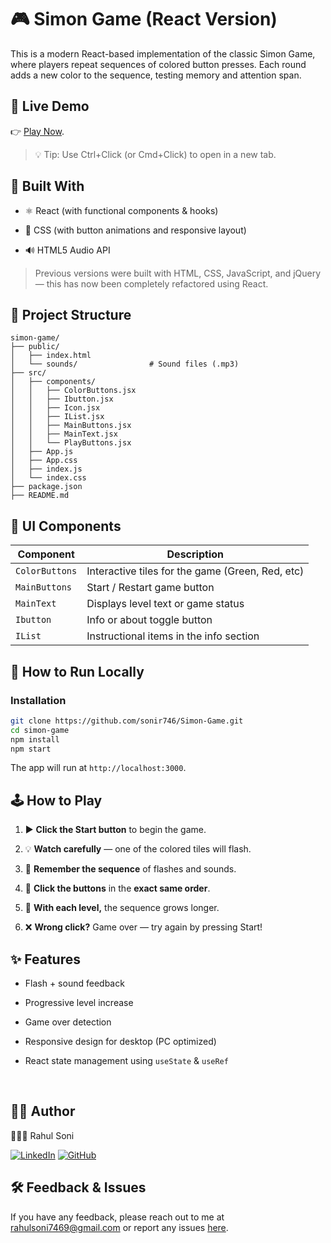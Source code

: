 # 🎮 Simon Game (React Version)

This is a modern React-based implementation of the classic Simon Game, where players repeat sequences of colored button presses. Each round adds a new color to the sequence, testing memory and attention span.

## 🔗 Live Demo

 👉 [Play Now](https://itsrahul-simon-game.vercel.app/).
 > 💡 Tip: Use Ctrl+Click (or Cmd+Click) to open in a new tab.

## 🧪 Built With

- ⚛️ React (with functional components & hooks)

- 🎨 CSS (with button animations and responsive layout)

- 🔊 HTML5 Audio API

> Previous versions were built with HTML, CSS,       JavaScript, and jQuery — this has now been completely refactored using React.

## 📁 Project Structure

```pgsql
simon-game/
├── public/
│   ├── index.html
│   └── sounds/                # Sound files (.mp3)
├── src/
│   ├── components/
│   │   ├── ColorButtons.jsx
│   │   ├── Ibutton.jsx
│   │   ├── Icon.jsx
│   │   ├── IList.jsx
│   │   ├── MainButtons.jsx
│   │   ├── MainText.jsx
│   │   └── PlayButtons.jsx
│   ├── App.js
│   ├── App.css
│   ├── index.js
│   └── index.css
├── package.json
├── README.md
```

## 🎨 UI Components

| Component        | Description                                      |
|------------------|--------------------------------------------------|
| `ColorButtons`   | Interactive tiles for the game (Green, Red, etc) |
| `MainButtons`    | Start / Restart game button                        |
| `MainText`       | Displays level text or game status               |
| `Ibutton`        | Info or about toggle button                      |
| `IList`          | Instructional items in the info section          |



## 🚀 How to Run Locally

### Installation



```bash
git clone https://github.com/sonir746/Simon-Game.git
cd simon-game
npm install
npm start
```

The app will run at ```http://localhost:3000```.



## 🕹️ How to Play

1. ▶️ **Click the Start button** to begin the game.

2. 💡 **Watch carefully** — one of the colored tiles will flash.

3. 🧠 **Remember the sequence** of flashes and sounds.

4. 🎯 **Click the buttons** in the **exact same order**.

5. 🔁 **With each level,** the sequence grows longer.

6. ❌ **Wrong click?** Game over — try again by pressing Start!

## ✨ Features

- Flash + sound feedback

- Progressive level increase

- Game over detection

- Responsive design for desktop (PC optimized)

- React state management using ```useState``` & ```useRef```

<br>

## 🧑‍💻 Author

👨🏻‍💼 Rahul Soni

[![LinkedIn](https://img.shields.io/twitter/url?url=https%3A%2F%2Fwww.linkedin.com&style=social&logo=Linkedin&logoColor=White&label=LinkedIn&labelColor=blue&color=blue&cacheSeconds=3600)](https://www.linkedin.com/in/rahul-soni-004861227)
[![GitHub](https://img.shields.io/twitter/url?url=https%3A%2F%2Fgithub.com%2F&style=social&logo=GitHub&logoColor=Black&label=GitHub&labelColor=abcdef&color=fedcba&cacheSeconds=3600)](https://github.com/sonir746)

## 🛠️  Feedback & Issues

If you have any feedback, please reach out to me at rahulsoni7469@gmail.com or report any issues [here](https://github.com/sonir746/Simon-Game/issues).

